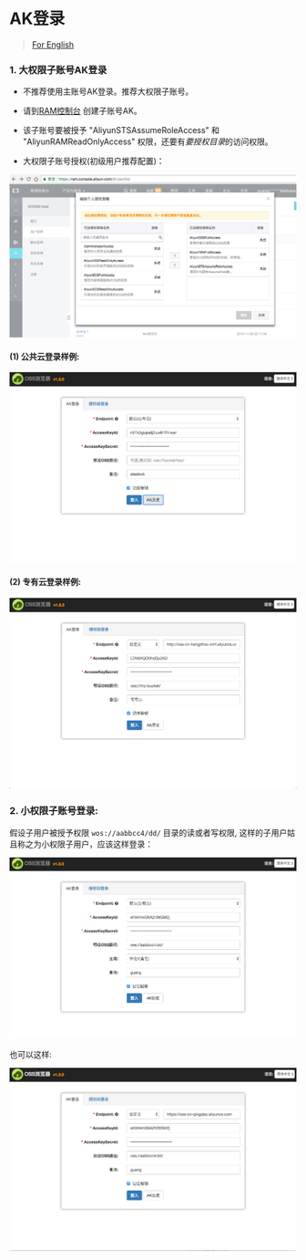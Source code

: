 # AK登录

> [For English](en-aklogin.md)

### 1. 大权限子账号AK登录

* 不推荐使用主账号AK登录。推荐大权限子账号。

* 请到[RAM控制台](https://ram.console.aliyun.com) 创建子账号AK。

* 该子账号要被授予 "AliyunSTSAssumeRoleAccess" 和 "AliyunRAMReadOnlyAccess" 权限，还要有*要授权目录*的访问权限。

* 大权限子账号授权(初级用户推荐配置)：

![](../preview/genToken1.png)

#### (1) 公共云登录样例:

![](../preview/login.png)

#### (2) 专有云登录样例:

![](../preview/login2.png)

### 2. 小权限子账号登录:

假设子用户被授予权限 `wos://aabbcc4/dd/` 目录的读或者写权限, 这样的子用户姑且称之为小权限子用户，应该这样登录：

![](../preview/login-subak1.png)

也可以这样:

![](../preview/login-subak2.png)
